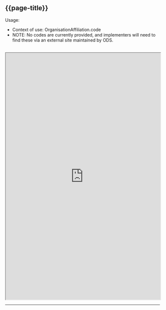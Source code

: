 ## {{page-title}}

Usage:
- Context of use:  OrganisationAffiliation.code 
- NOTE: No codes are currently provided, and implementers will need to find these via an external site maintained by ODS.
<br>


<iframe src="https://simplifier.net/guide/nhs-england-implementation-guide-stu1/Home/Terminology/All-CodeSystems/CodeSystem-England-ODSRelationship" height="800px" width="100%"></iframe>

---